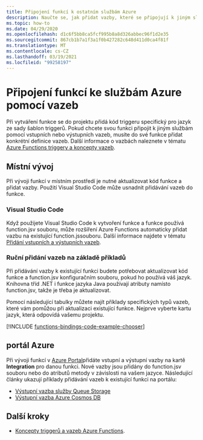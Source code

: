 ```yaml
---
title: Připojení funkcí k ostatním službám Azure
description: Naučte se, jak přidat vazby, které se připojují k jiným službám Azure, k existující funkci v projektu Azure Functions.
ms.topic: how-to
ms.date: 04/29/2020
ms.openlocfilehash: d1c6f5bb8ca5fcf995b8a8d326abbec96f1d2e35
ms.sourcegitcommit: 867cb1b7a1f3a1f0b427282c648d411d0ca4f81f
ms.translationtype: MT
ms.contentlocale: cs-CZ
ms.lasthandoff: 03/19/2021
ms.locfileid: "99258197"
---
```

# <a name="connect-functions-to-azure-services-using-bindings"></a>Připojení funkcí ke službám Azure pomocí vazeb

Při vytváření funkce se do projektu přidá kód triggeru specifický pro jazyk ze sady šablon triggerů. Pokud chcete svou funkci připojit k jiným službám pomocí vstupních nebo výstupních vazeb, musíte do své funkce přidat konkrétní definice vazeb. Další informace o vazbách naleznete v tématu [Azure Functions triggery a koncepty vazeb](functions-triggers-bindings.md).

## <a name="local-development"></a>Místní vývoj       

Při vývoji funkcí v místním prostředí je nutné aktualizovat kód funkce a přidat vazby. Použití Visual Studio Code může usnadnit přidávání vazeb do funkce.  

### <a name="visual-studio-code"></a>Visual Studio Code

Když použijete Visual Studio Code k vytvoření funkce a funkce používá function.jsv souboru, může rozšíření Azure Functions automaticky přidat vazbu na existující function.jssouboru. Další informace najdete v tématu [Přidání vstupních a výstupních vazeb](functions-develop-vs-code.md#add-input-and-output-bindings).   

### <a name="manually-add-bindings-based-on-examples"></a>Ruční přidání vazeb na základě příkladů

Při přidávání vazby k existující funkci budete potřebovat aktualizovat kód funkce a function.jsv konfiguračním souboru, pokud ho používá váš jazyk. Knihovna tříd .NET i funkce jazyka Java používají atributy namísto function.jsv, takže je třeba je aktualizovat.

Pomocí následující tabulky můžete najít příklady specifických typů vazeb, které vám pomůžou při aktualizaci existující funkce. Nejprve vyberte kartu jazyk, která odpovídá vašemu projektu. 

[!INCLUDE [functions-bindings-code-example-chooser](../../includes/functions-bindings-code-example-chooser.md)]

## <a name="azure-portal"></a>portál Azure

Při vývoji funkcí v [Azure Portal](https://portal.azure.com)přidáte vstupní a výstupní vazby na kartě **Integration** pro danou funkci. Nové vazby jsou přidány do function.jsv souboru nebo do atributů metody v závislosti na vašem jazyce. Následující články ukazují příklady přidávání vazeb k existující funkci na portálu:

+ [Výstupní vazba služby Queue Storage](functions-integrate-storage-queue-output-binding.md)
+ [Výstupní vazba Azure Cosmos DB](functions-integrate-store-unstructured-data-cosmosdb.md)

## <a name="next-steps"></a>Další kroky

+ [Koncepty triggerů a vazeb Azure Functions](functions-triggers-bindings.md).
